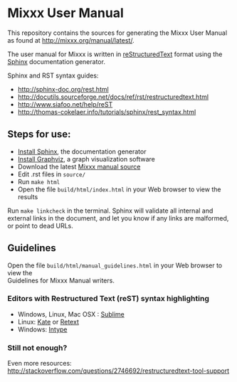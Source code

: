 Mixxx User Manual
=================

This repository contains the sources for generating the Mixxx User Manual as
found at <http://mixxx.org/manual/latest/>.

The user manual for Mixxx is written in [reStructuredText] format using the 
[Sphinx] documentation generator.

Sphinx and RST syntax guides:

* <http://sphinx-doc.org/rest.html>
* <http://docutils.sourceforge.net/docs/ref/rst/restructuredtext.html>
* <http://www.siafoo.net/help/reST>
* <http://thomas-cokelaer.info/tutorials/sphinx/rest_syntax.html>

## Steps for use:

* [Install Sphinx], the documentation generator
* [Install Graphviz], a graph visualization software
* Download the latest [Mixxx manual source]
* Edit .rst files in `source/`
* Run `make html`
* Open the file `build/html/index.html` in your Web browser to view the results

Run `make linkcheck` in the terminal. Sphinx will validate all internal and
external links in the document, and let you know if any links are malformed, or point to dead URLs.

## Guidelines

Open the file `build/html/manual_guidelines.html` in your Web browser to view the  
Guidelines for Mixxx Manual writers.

### Editors with Restructured Text (reST) syntax highlighting

* Windows, Linux, Mac OSX : [Sublime]
* Linux: [Kate] or [Retext]
* Windows: [Intype]

### Still not enough?

Even more resources:
<http://stackoverflow.com/questions/2746692/restructuredtext-tool-support>

[reStructuredText]: http://docutils.sourceforge.net/rst.html
[Sphinx]: http://sphinx-doc.org
[Install Sphinx]: http://sphinx-doc.org/latest/install.html
[Install Graphviz]: http://graphviz.org/Download..php
[Sublime]: http://www.sublimetext.com
[Kate]: http://kate-editor.org/
[Retext]: http://sourceforge.net/p/retext/
[Intype]: http://inotai.com/intype/
[Mixxx manual source]: https://github.com/mixxxdj/manual
